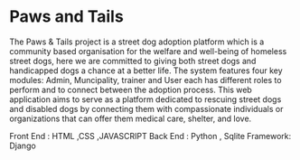 # Paws and Tails
The Paws & Tails project is a street dog adoption platform which is a community based organisation for the welfare and well-being of homeless street dogs, here we are committed to giving both street dogs and handicapped dogs a chance at a better life. The system features four key modules: Admin, Muncipality, trainer and User each has different roles to perform and to connect between the adoption process.
This web application aims to serve as a platform dedicated to rescuing street dogs and disabled dogs by connecting them with compassionate individuals or organizations that can offer them medical care, shelter, and love.

Front End : HTML ,CSS ,JAVASCRIPT
Back End : Python , Sqlite
Framework: Django
